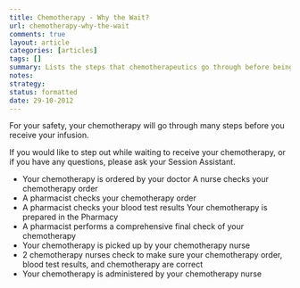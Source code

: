 ```yaml
---
title: Chemotherapy - Why the Wait?
url: chemotherapy-why-the-wait
comments: true
layout: article
categories: [articles]
tags: []
summary: Lists the steps that chemotherapeutics go through before being infused, offered to the patient. 
notes:
strategy:
status: formatted 
date: 29-10-2012
---
```

For your safety, your chemotherapy will go through many steps before you receive your infusion.

If you would like to step out while waiting to receive your chemotherapy, or if you have any questions, please ask your Session Assistant.

* Your chemotherapy is ordered by your doctor A nurse checks your chemotherapy order
* A pharmacist checks your chemotherapy order
* A pharmacist checks your blood test results Your chemotherapy is prepared in the Pharmacy
* A pharmacist performs a comprehensive final check of your chemotherapy
* Your chemotherapy is picked up by your chemotherapy nurse
* 2 chemotherapy nurses check to make sure your chemotherapy order, blood test results, and chemotherapy are correct
* Your chemotherapy is administered by your chemotherapy nurse
